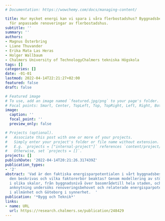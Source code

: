 ```yaml
---
# Documentation: https://wowchemy.com/docs/managing-content/

title: Hur mycket energi kan vi spara i våra flerbostadshus? Byggnadsbeståndsmodellering
  för anpassade renoveringar av flerbostadshus.
subtitle: ''
summary: ''
authors:
- Magnus Österbring
- Liane Thuvander
- Erika Mata Las Heras
- Holger Wallbaum
- Chalmers University of TechnologyChalmers tekniska Högskola
tags: []
categories: []
date: -01-01
lastmod: 2022-04-14T22:21:27+02:00
featured: false
draft: false

# Featured image
# To use, add an image named `featured.jpg/png` to your page's folder.
# Focal points: Smart, Center, TopLeft, Top, TopRight, Left, Right, BottomLeft, Bottom, BottomRight.
image:
  caption: ''
  focal_point: ''
  preview_only: false

# Projects (optional).
#   Associate this post with one or more of your projects.
#   Simply enter your project's folder or file name without extension.
#   E.g. `projects = ["internal-project"]` references `content/project/deep-learning/index.md`.
#   Otherwise, set `projects = []`.
projects: []
publishDate: '2022-04-14T20:21:26.317439Z'
publication_types:
- '2'
abstract: 'Vad är den faktiska energisparpotentialen i vårt byggnadsbestånd? Hur kan
  den beskrivas och vilka faktorerbör beaktas? Genom modellering av större byggnadsbestånd
  i olika skalor, från byggnadsnivå över basområdetill hela staden, och med geografisk
  anknytning undersöks renoveringsbehovet och relaterade energisparpotentialeri flerbostadshusbestånd
  i allmänhet och Göteborg i synnerhet.  '
publication: '*Bygg och Teknik*'
links:
- name: URL
  url: https://research.chalmers.se/publication/248429
---
```

